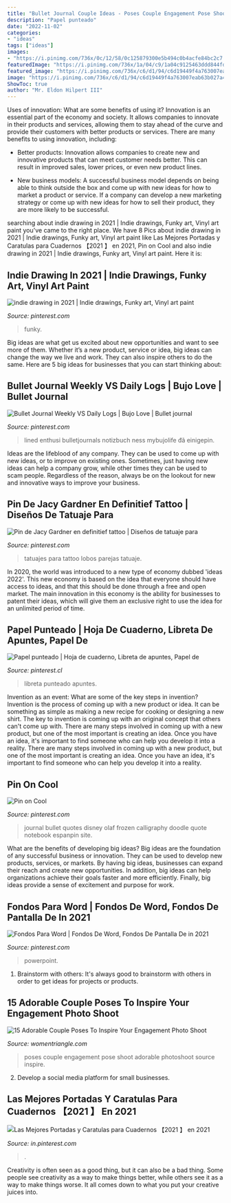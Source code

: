 ```yaml
---
title: "Bullet Journal Couple Ideas - Poses Couple Engagement Pose Shoot Adorable Photoshoot Source Inspire"
description: "Papel punteado"
date: "2022-11-02"
categories:
- "ideas"
tags: ["ideas"]
images:
- "https://i.pinimg.com/736x/0c/12/58/0c125879300e5b494c0b4acfe84bc2c7.jpg"
featuredImage: "https://i.pinimg.com/736x/1a/04/c9/1a04c9125463ddd844fdc75a61c89426.jpg"
featured_image: "https://i.pinimg.com/736x/c6/d1/94/c6d19449f4a763007eab63b027a406db.jpg"
image: "https://i.pinimg.com/736x/c6/d1/94/c6d19449f4a763007eab63b027a406db.jpg"
ShowToc: true
author: "Mr. Eldon Hilpert III"
---
```



Uses of innovation: What are some benefits of using it?
Innovation is an essential part of the economy and society. It allows companies to innovate in their products and services, allowing them to stay ahead of the curve and provide their customers with better products or services. There are many benefits to using innovation, including: 
- Better products: Innovation allows companies to create new and innovative products that can meet customer needs better. This can result in improved sales, lower prices, or even new product lines.

- New business models: A successful business model depends on being able to think outside the box and come up with new ideas for how to market a product or service. If a company can develop a new marketing strategy or come up with new ideas for how to sell their product, they are more likely to be successful.

	

		
searching about indie drawing in 2021 | Indie drawings, Funky art, Vinyl art paint you've came to the right place. We have 8 Pics about indie drawing in 2021 | Indie drawings, Funky art, Vinyl art paint like Las Mejores Portadas y Caratulas para Cuadernos 【2021 】 en 2021, Pin on Cool and also indie drawing in 2021 | Indie drawings, Funky art, Vinyl art paint. Here it is:
		
    
## Indie Drawing In 2021 | Indie Drawings, Funky Art, Vinyl Art Paint

<img loading=lazy src="https://i.pinimg.com/736x/33/df/40/33df403f22f64f5036c889b6c30a9296.jpg" onerror="this.onerror=null;this.src='https://tse1.mm.bing.net/th?id=OIP.IlCHOTEJ7rf8MY2CEgu2wgHaJ3&amp;pid=15.1';" alt="indie drawing in 2021 | Indie drawings, Funky art, Vinyl art paint">

_Source: pinterest.com_

>funky. 

	

Big ideas are what get us excited about new opportunities and want to see more of them. Whether it’s a new product, service or idea, big ideas can change the way we live and work. They can also inspire others to do the same. Here are 5 big ideas for businesses that you can start thinking about: 

    
## Bullet Journal Weekly VS Daily Logs | Bujo Love | Bullet Journal

<img loading=lazy src="https://i.pinimg.com/736x/0c/12/58/0c125879300e5b494c0b4acfe84bc2c7.jpg" onerror="this.onerror=null;this.src='https://tse2.mm.bing.net/th?id=OIP.CnrMATrF45lxQmoGM7GT-AHaJ3&amp;pid=15.1';" alt="Bullet Journal Weekly VS Daily Logs | Bujo Love | Bullet journal">

_Source: pinterest.com_

>lined enthusi bulletjournals notizbuch ness mybujolife đã einigepin. 

	

Ideas are the lifeblood of any company. They can be used to come up with new ideas, or to improve on existing ones. Sometimes, just having new ideas can help a company grow, while other times they can be used to scam people. Regardless of the reason, always be on the lookout for new and innovative ways to improve your business.

    
## Pin De Jacy Gardner En Definitief Tattoo | Diseños De Tatuaje Para

<img loading=lazy src="https://i.pinimg.com/736x/6b/aa/f2/6baaf213824773b08028cff205114648.jpg" onerror="this.onerror=null;this.src='https://tse2.mm.bing.net/th?id=OIP.6DIvFPvQKWwtvxnTC8d9igHaKY&amp;pid=15.1';" alt="Pin de Jacy Gardner en definitief tattoo | Diseños de tatuaje para">

_Source: pinterest.com_

>tatuajes para tattoo lobos parejas tatuaje. 

	

In 2020, the world was introduced to a new type of economy dubbed 'ideas 2022'. This new economy is based on the idea that everyone should have access to ideas, and that this should be done through a free and open market. The main innovation in this economy is the ability for businesses to patent their ideas, which will give them an exclusive right to use the idea for an unlimited period of time.

    
## Papel Punteado | Hoja De Cuaderno, Libreta De Apuntes, Papel De

<img loading=lazy src="https://i.pinimg.com/736x/d5/6c/ec/d56cec9ab6d8d015f828f110f952e120.jpg" onerror="this.onerror=null;this.src='https://tse1.mm.bing.net/th?id=OIP.P21rEyFOXSDxfMs4q4Ry9wHaKd&amp;pid=15.1';" alt="Papel punteado | Hoja de cuaderno, Libreta de apuntes, Papel de">

_Source: pinterest.cl_

>libreta punteado apuntes. 

	

Invention as an event: What are some of the key steps in invention?
Invention is the process of coming up with a new product or idea. It can be something as simple as making a new recipe for cooking or designing a new shirt. The key to invention is coming up with an original concept that others can't come up with. There are many steps involved in coming up with a new product, but one of the most important is creating an idea. Once you have an idea, it's important to find someone who can help you develop it into a reality. There are many steps involved in coming up with a new product, but one of the most important is creating an idea. Once you have an idea, it's important to find someone who can help you develop it into a reality.

    
## Pin On Cool

<img loading=lazy src="https://i.pinimg.com/736x/76/66/93/766693c078a689981b39d923dbce6144.jpg" onerror="this.onerror=null;this.src='https://tse3.mm.bing.net/th?id=OIP.5Vo6imtDNaTW1ufBawaYLwHaJ3&amp;pid=15.1';" alt="Pin on Cool">

_Source: pinterest.com_

>journal bullet quotes disney olaf frozen calligraphy doodle quote notebook espanpin site. 

	

What are the benefits of developing big ideas?
Big ideas are the foundation of any successful business or innovation. They can be used to develop new products, services, or markets. By having big ideas, businesses can expand their reach and create new opportunities. In addition, big ideas can help organizations achieve their goals faster and more efficiently. Finally, big ideas provide a sense of excitement and purpose for work.

    
## Fondos Para Word | Fondos De Word, Fondos De Pantalla De In 2021

<img loading=lazy src="https://i.pinimg.com/736x/c6/d1/94/c6d19449f4a763007eab63b027a406db.jpg" onerror="this.onerror=null;this.src='https://tse2.mm.bing.net/th?id=OIP.3psCnUlqne3qOt4ceoyTYwAAAA&amp;pid=15.1';" alt="Fondos Para Word | Fondos De Word, Fondos De Pantalla De in 2021">

_Source: pinterest.com_

>powerpoint. 

	

1. Brainstorm with others: It's always good to brainstorm with others in order to get ideas for projects or products.

    
## 15 Adorable Couple Poses To Inspire Your Engagement Photo Shoot

<img loading=lazy src="https://www.womentriangle.com/wp-content/uploads/2016/07/cute-pose.jpg" onerror="this.onerror=null;this.src='https://tse3.mm.bing.net/th?id=OIP.3AM8eU0WmWiVA57okBvXmQHaLK&amp;pid=15.1';" alt="15 Adorable Couple Poses To Inspire Your Engagement Photo Shoot">

_Source: womentriangle.com_

>poses couple engagement pose shoot adorable photoshoot source inspire. 

	

2. Develop a social media platform for small businesses.

    
## Las Mejores Portadas Y Caratulas Para Cuadernos 【2021 】 En 2021

<img loading=lazy src="https://i.pinimg.com/736x/1a/04/c9/1a04c9125463ddd844fdc75a61c89426.jpg" onerror="this.onerror=null;this.src='https://tse1.mm.bing.net/th?id=OIP.DJ-3bFkoMbWd2MBmniaFEgHaNK&amp;pid=15.1';" alt="Las Mejores Portadas y Caratulas para Cuadernos 【2021 】 en 2021">

_Source: in.pinterest.com_

>. 

	

Creativity is often seen as a good thing, but it can also be a bad thing. Some people see creativity as a way to make things better, while others see it as a way to make things worse. It all comes down to what you put your creative juices into.

